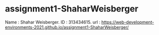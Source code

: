 # assignment1-ShaharWeisberger


Name : Shahar Weisberger.
ID : 313434615.
url : https://web-development-environments-2021.github.io/assignment1-ShaharWeisberger/
